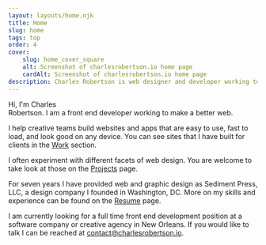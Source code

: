```yaml
---
layout: layouts/home.njk
title: Home
slug: home
tags: top
order: 4
cover:
    slug: home_cover_square
    alt: Screenshot of charlesrobertson.io home page
    cardAlt: Screenshot of charlesrobertson.io home page
description: Charles Robertson is web designer and developer working to build a better web.
---
```

<!-- <h1 class="visually-hidden">Introduction</h1> -->
<p class="home-intro"><span class="home-intro-hi">Hi, I'm</span> <span class="home-intro-charles">Charles<br>Robertson.</span> <span class="home-intro-desc">I am a front end developer working to make a better web.</span></p>

I help creative teams build websites and apps that are easy to use, fast to load, and look good on any device. You can see sites that I have built for clients in the [Work](work) section.

I often experiment with different facets of web design. You are welcome to take look at those on the [Projects](projects) page.

For seven years I have provided web and graphic design as Sediment Press, LLC, a design company I founded in Washington, DC. More on my skills and experience can be found on the [Resume](resume) page.

I am currently looking for a full time front end development position at a software company or creative agency in New Orleans. If you would like to talk I can be reached at <a href='&#109;ailt&#111;&#58;&#99;on&#116;&#97;c&#37;74&#64;%63&#37;68&#97;&#114;%6C%65&#37;&#55;3rob&#101;rt&#115;on%2Eio'>conta&#99;t&#64;c&#104;&#97;r&#108;esrob&#101;rt&#115;on&#46;io</a>.